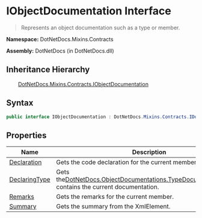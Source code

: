 # IObjectDocumentation Interface
> Represents an object documentation such as a type or member.

**Namespace:** DotNetDocs.Mixins.Contracts

**Assembly:** DotNetDocs (in DotNetDocs.dll)
## Inheritance Hierarchy
&nbsp;&nbsp;&nbsp;&nbsp;&nbsp;&nbsp;&nbsp;&nbsp;[DotNetDocs.Mixins.Contracts.IObjectDocumentation](/docs/DotNetDocs/Mixins/Contracts/IObjectDocumentation.md)

## Syntax
```csharp
public interface IObjectDocumentation : DotNetDocs.Mixins.Contracts.IDocumentation
```
## Properties
|Name|Description|
|---|---|
|[Declaration](/docs/DotNetDocs/Mixins/Contracts/IObjectDocumentation/Properties/Declaration.md)|Gets the code declaration for the current member.|
|[DeclaringType](/docs/DotNetDocs/Mixins/Contracts/IObjectDocumentation/Properties/DeclaringType.md)|Gets the[DotNetDocs.ObjectDocumentations.TypeDocumentation](https://www.google.com/search?q=DotNetDocs.ObjectDocumentations.TypeDocumentation&btnI=)which contains the current documentation.|
|[Remarks](/docs/DotNetDocs/Mixins/Contracts/IObjectDocumentation/Properties/Remarks.md)|Gets the remarks for the current member.|
|[Summary](/docs/DotNetDocs/Mixins/Contracts/IObjectDocumentation/Properties/Summary.md)|Gets the summary from the XmlElement.|
